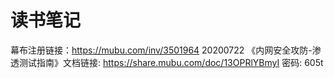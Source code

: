 # 读书笔记
幕布注册链接：https://mubu.com/inv/3501964
20200722 《内网安全攻防-渗透测试指南》文档链接: https://share.mubu.com/doc/13OPRlYBmyI 密码: 605t

